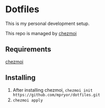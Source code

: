 # Dotfiles

This is my personal development setup.

This repo is managed by [chezmoi](https://www.chezmoi.io/)

## Requirements
[chezmoi](https://www.chezmoi.io/)

## Installing
1. After installing chezmoi, `chezmoi init https://github.com/mpryor/dotfiles.git`
2. `chezmoi apply`
